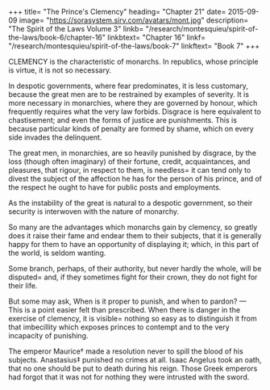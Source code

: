 +++
title= "The Prince's Clemency"
heading= "Chapter 21"
date= 2015-09-09
image= "https://sorasystem.sirv.com/avatars/mont.jpg"
description= "The Spirit of the Laws Volume 3"
linkb= "/research/montesquieu/spirit-of-the-laws/book-6/chapter-16"
linkbtext= "Chapter 16"
linkf= "/research/montesquieu/spirit-of-the-laws/book-7"
linkftext= "Book 7"
+++ 

CLEMENCY is the characteristic of monarchs. In republics, whose principle is virtue, it is not so necessary. 

In despotic governments, where fear predominates, it is less customary, because the great men are to be restrained by examples of severity. It is more necessary in monarchies, where they are governed by honour, which frequently requires what the very law forbids. Disgrace is here equivalent to chastisement; and even the forms of justice are punishments. This is because particular kinds of penalty are formed by shame, which on every side invades the delinquent.

The great men, in monarchies, are so heavily punished by disgrace, by the loss (though often imaginary) of their fortune, credit, acquaintances, and pleasures, that rigour, in respect to them, is needless= it can tend only to divest the subject of the affection he has for the person of his prince, and of the respect he ought to have for public posts and employments.

As the instability of the great is natural to a despotic government, so their security is interwoven with the nature of monarchy.

So many are the advantages which monarchs gain by clemency, so greatly does it raise their fame and endear them to their subjects, that it is generally happy for them to have an opportunity of displaying it; which, in this part of the world, is seldom wanting.

Some branch, perhaps, of their authority, but never hardly the whole, will be disputed= and, if they sometimes fight for their crown, they do not fight for their life.

But some may ask, When is it proper to punish, and when to pardon? — This is a point easier felt than prescribed. When there is danger in the exercise of clemency, it is visible= nothing so easy as to distinguish it from that imbecillity which exposes princes to contempt and to the very incapacity of punishing.

The emperor Maurice† made a resolution never to spill the blood of his subjects. Anastasius‡ punished no crimes at all. Isaac Angelus took an oath, that no one should be put to death during his reign. Those Greek emperors had forgot that it was not for nothing they were intrusted with the sword.